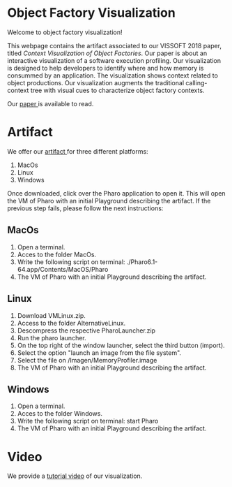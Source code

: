 # Object Factory Visualization

Welcome to object factory visualization!

This webpage contains the artifact associated to our VISSOFT 2018 paper, titled _Context Visualization of Object Factories_. Our paper is about an interactive visualization of a software execution profiling. Our visualization is designed to help developers to identify where and how memory is consummed by an application. The visualization shows context related to object productions. Our visualization augments the traditional calling-context tree with visual cues to characterize object factory contexts.

Our [ paper ](./main.pdf) is available to read.

# Artifact
We offer our [ artifact ](http://dx.doi.org/10.5281/zenodo.1311787) for three different platforms:

1. MacOs
1. Linux
1. Windows

Once downloaded, click over the Pharo application to open it. This will open the VM of Pharo with an initial Playground describing the artifact. If the previous step fails, please follow the next instructions:

## MacOs
1. Open a terminal.
2. Acces to the folder MacOs.
3. Write the following script on terminal: ./Pharo6.1-64.app/Contents/MacOS/Pharo
4. The VM of Pharo with an initial Playground describing the artifact.

## Linux
1. Download VMLinux.zip.
2. Access to the folder AlternativeLinux.
3. Descompress the respective PharoLauncher.zip
4. Run the pharo launcher.
5. On the top right of the window launcher, select the third button (import).
6. Select the option "launch an image from the file system".
7. Select the file on /Imagen/MemoryProfiler.image
8. The VM of Pharo with an initial Playground describing the artifact.

## Windows
1. Open a terminal.
2. Acces to the folder Windows.
3. Write the following script on terminal: start Pharo
4. The VM of Pharo with an initial Playground describing the artifact.


# Video
We provide a [tutorial video](https://www.dropbox.com/s/0modq7d9zs8qhx1/Memory.mp4?dl=0) of our visualization.
